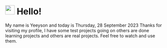  <h1>
    <img src="https://emojis.slackmojis.com/emojis/images/1643510097/45343/hi.gif?1643510097" width="30"/> 
    Hello!
 </h1>
 <p>
    My name is Yeeyson and today is Thursday, 28 September 2023
    Thanks for visiting my profile, I have some test projects going on others are done learning projects and others are real projects.
    Feel free to watch and use them.
 </p>